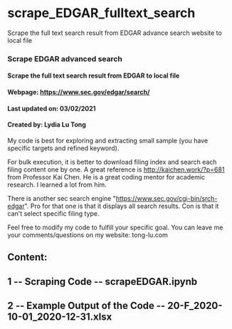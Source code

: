 # scrape_EDGAR_fulltext_search
Scrape the full text search result from EDGAR advance search website to local file
### Scrape EDGAR advanced search
#### Scrape the full text search result from EDGAR to local file
#### Webpage: https://www.sec.gov/edgar/search/
#### Last updated on: 03/02/2021
#### Created by: Lydia Lu Tong

My code is best for exploring and extracting small sample (you have specific targets and refined keyword).

For bulk execution, it is better to download filing index and search each filing content one by one. A great reference is http://kaichen.work/?p=681 from Professor Kai Chen. He is a great coding mentor for academic research. I learned a lot from him.

There is another sec search engine "https://www.sec.gov/cgi-bin/srch-edgar".
Pro for that one is that it displays all search results. Con is that it can't select specific filing type.

Feel free to modify my code to fulfill your specific goal. You can leave me your comments/questions on my website: tong-lu.com

## Content:
## 1 -- Scraping Code -- scrapeEDGAR.ipynb
## 2 -- Example Output of the Code -- 20-F_2020-10-01_2020-12-31.xlsx
